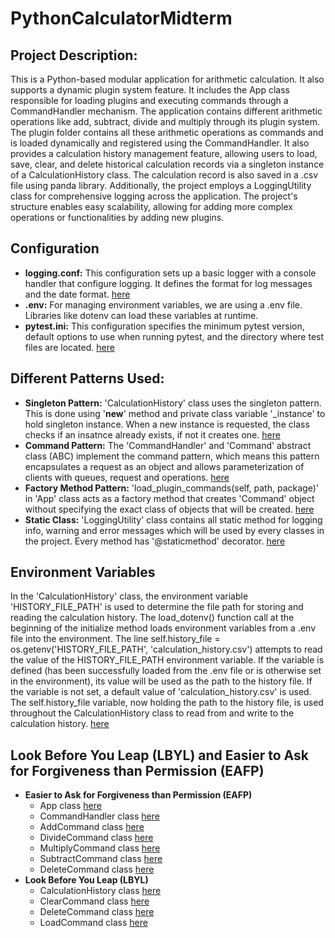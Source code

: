 # PythonCalculatorMidterm

## Project Description:
This is a Python-based modular application for arithmetic calculation. It also supports a dynamic plugin system feature. It includes the App class responsible for loading plugins and executing commands through a CommandHandler mechanism. The application contains different arithmetic operations like add, subtract, divide and multiply through its plugin system. The plugin folder contains all these arithmetic operations as commands and is loaded dynamically and registered using the CommandHandler. It also provides a calculation history management feature, allowing users to load, save, clear, and delete historical calculation records via a singleton instance of a CalculationHistory class. The calculation record is also saved in a .csv file using panda library. Additionally, the project employs a LoggingUtility class for comprehensive logging across the application. The project's structure enables easy scalability, allowing for adding more complex operations or functionalities by adding new plugins.

## Configuration
- **logging.conf:** This configuration sets up a basic logger with a console handler that configure logging. It defines the format for log messages and the date format. [here](https://github.com/dd573Njit/PythonCalculatorMidterm/blob/main/logging.conf)
- **.env:** For managing environment variables, we are using a .env file. Libraries like dotenv can load these variables at runtime.
- **pytest.ini:** This configuration specifies the minimum pytest version, default options to use when running pytest, and the directory where test files are located. [here](https://github.com/dd573Njit/PythonCalculatorMidterm/blob/main/pytest.ini)

## Different Patterns Used:
- **Singleton Pattern:** 'CalculationHistory' class uses the singleton pattern. This is done using '__new__' method and private class variable '_instance' to hold singleton instance. When a new instance is requested, the class checks if an insatnce already exists, if not it creates one. [here](https://github.com/dd573Njit/PythonCalculatorMidterm/blob/main/app/calculation_history.py)
- **Command Pattern:** The 'CommandHandler' and 'Command' abstract class (ABC) implement the command pattern, which means this pattern encapsulates a request as an object and allows parameterization of clients with queues, request and operations. [here](https://github.com/dd573Njit/PythonCalculatorMidterm/blob/main/app/command/__init__.py)
- **Factory Method Pattern:** 'load_plugin_commands(self, path, package)' in 'App' class acts as a factory method that creates 'Command' object without specifying the exact class of objects that will be created. [here](https://github.com/dd573Njit/PythonCalculatorMidterm/blob/main/app/__init__.py)
- **Static Class:** 'LoggingUtility' class contains all static method for logging info, warning and error messages which will be used by every classes in the project. Every method has '@staticmethod' decorator. [here](https://github.com/dd573Njit/PythonCalculatorMidterm/blob/main/app/logging_utility.py) 

## Environment Variables
In the 'CalculationHistory' class, the environment variable 'HISTORY_FILE_PATH' is used to determine the file path for storing and reading the calculation history. The load_dotenv() function call at the beginning of the initialize method loads environment variables from a .env file into the environment. The line self.history_file = os.getenv('HISTORY_FILE_PATH', 'calculation_history.csv') attempts to read the value of the HISTORY_FILE_PATH environment variable. If the variable is defined (has been successfully loaded from the .env file or is otherwise set in the environment), its value will be used as the path to the history file. If the variable is not set, a default value of 'calculation_history.csv' is used. The self.history_file variable, now holding the path to the history file, is used throughout the CalculationHistory class to read from and write to the calculation history. [here](https://github.com/dd573Njit/PythonCalculatorMidterm/blob/main/app/calculation_history.py)

## Look Before You Leap (LBYL) and Easier to Ask for Forgiveness than Permission (EAFP)
- **Easier to Ask for Forgiveness than Permission (EAFP)** 
  - App class [here](https://github.com/kaw393939/midterm-2024-calc/blob/main/app/__init__.py)
  - CommandHandler class [here](https://github.com/dd573Njit/PythonCalculatorMidterm/blob/main/app/command/__init__.py)
  - AddCommand class [here](https://github.com/dd573Njit/PythonCalculatorMidterm/blob/main/app/plugins/calculations/add/__init__.py)
  - DivideCommand class [here](https://github.com/dd573Njit/PythonCalculatorMidterm/blob/main/app/plugins/calculations/divide/__init__.py)
  - MultiplyCommand class [here](https://github.com/dd573Njit/PythonCalculatorMidterm/blob/main/app/plugins/calculations/multiply/__init__.py)
  - SubtractCommand class [here](https://github.com/dd573Njit/PythonCalculatorMidterm/blob/main/app/plugins/calculations/subtract/__init__.py)
  - DeleteCommand class [here](https://github.com/dd573Njit/PythonCalculatorMidterm/blob/main/app/plugins/history/delete/__init__.py)
- **Look Before You Leap (LBYL)**
  - CalculationHistory class [here](https://github.com/dd573Njit/PythonCalculatorMidterm/blob/main/app/calculation_history.py)
  - ClearCommand class [here](https://github.com/dd573Njit/PythonCalculatorMidterm/blob/main/app/plugins/history/clear/__init__.py)
  - DeleteCommand class [here](https://github.com/dd573Njit/PythonCalculatorMidterm/blob/main/app/plugins/history/delete/__init__.py)
  - LoadCommand class [here](https://github.com/dd573Njit/PythonCalculatorMidterm/blob/main/app/plugins/history/load/__init__.py)